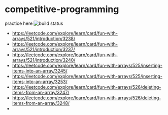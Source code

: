 # competitive-programming
 practice here
 ![build status](https://github.com/avinash-anand/competitive-programming-practice/actions/workflows/build.yaml/badge.svg)


- https://leetcode.com/explore/learn/card/fun-with-arrays/521/introduction/3238/
- https://leetcode.com/explore/learn/card/fun-with-arrays/521/introduction/3237/
- https://leetcode.com/explore/learn/card/fun-with-arrays/521/introduction/3240/
- https://leetcode.com/explore/learn/card/fun-with-arrays/525/inserting-items-into-an-array/3245/
- https://leetcode.com/explore/learn/card/fun-with-arrays/525/inserting-items-into-an-array/3253/
- https://leetcode.com/explore/learn/card/fun-with-arrays/526/deleting-items-from-an-array/3247/
- https://leetcode.com/explore/learn/card/fun-with-arrays/526/deleting-items-from-an-array/3248/
- 
